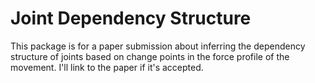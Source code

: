 # Joint Dependency Structure

This package is for a paper submission about inferring the dependency structure
of joints based on change points in the force profile of the movement. I'll link
to the paper if it's accepted.


